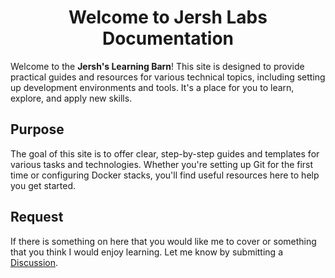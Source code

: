 <h1 align="center"> Welcome to Jersh Labs Documentation </h1>

Welcome to the **Jersh's Learning Barn**! This site is designed to provide practical guides and resources for various technical topics, including setting up development environments and tools. It's a place for you to learn, explore, and apply new skills.

## Purpose

The goal of this site is to offer clear, step-by-step guides and templates for various tasks and technologies. Whether you're setting up Git for the first time or configuring Docker stacks, you'll find useful resources here to help you get started.

## Request

If there is something on here that you would like me to cover or something that you think I would enjoy learning. Let me know by submitting a [Discussion](https://github.com/JershBytes/homelab-docs/discussions/new?category=ideas).
